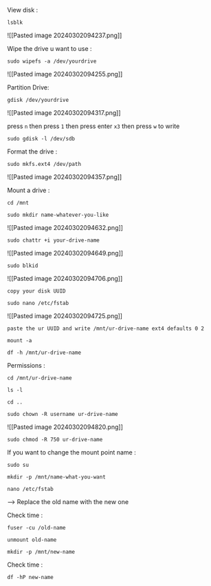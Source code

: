 View disk :

```shell
lsblk
```

![[Pasted image 20240302094237.png]]

Wipe the drive u want to use :

```shell
sudo wipefs -a /dev/yourdrive
```

![[Pasted image 20240302094255.png]]

Partition Drive:

```shell
gdisk /dev/yourdrive
```

![[Pasted image 20240302094317.png]]

press `n`
then press `1`
then press enter `x3`
then press `w` to write

```shell
sudo gdisk -l /dev/sdb
```

Format the drive :

```shell
sudo mkfs.ext4 /dev/path
```

![[Pasted image 20240302094357.png]]

Mount a drive :

```shell
cd /mnt
```

```shell
sudo mkdir name-whatever-you-like
```

![[Pasted image 20240302094632.png]]

```shell
sudo chattr +i your-drive-name
```

![[Pasted image 20240302094649.png]]

```shell
sudo blkid
```

![[Pasted image 20240302094706.png]]

`copy your disk UUID`

```shell
sudo nano /etc/fstab
```

![[Pasted image 20240302094725.png]]

`paste the ur UUID and write /mnt/ur-drive-name ext4 defaults 0 2`

```shell
mount -a
```

```shell
df -h /mnt/ur-drive-name
```

Permissions :

```shell
cd /mnt/ur-drive-name
```

```shell
ls -l
```

```shell
cd ..
```

```shell
sudo chown -R username ur-drive-name
```

![[Pasted image 20240302094820.png]]

```shell
sudo chmod -R 750 ur-drive-name
```

If you want to change the mount point name :

```shell
sudo su
```

```shell
mkdir -p /mnt/name-what-you-want
```

```shell
nano /etc/fstab
```

—> Replace the old name with the new one

Check time :

```shell
fuser -cu /old-name
```

```shell
unmount old-name
```

```shell
mkdir -p /mnt/new-name
```

Check time :

```shell
df -hP new-name
```
